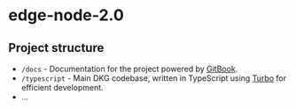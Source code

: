 # edge-node-2.0

## Project structure

- `/docs` - Documentation for the project powered by [GitBook](https://www.gitbook.com/).
- `/typescript` - Main DKG codebase, written in TypeScript using [Turbo](https://turbo.build/) for efficient development.
- ...
